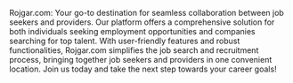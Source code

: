 Rojgar.com: Your go-to destination for seamless collaboration between job seekers and providers.
Our platform offers a comprehensive solution for both individuals seeking employment opportunities and companies searching for top talent. With user-friendly features and robust functionalities, Rojgar.com simplifies the job search and recruitment process, bringing together job seekers and providers in one convenient location. Join us today and take the next step towards your career goals!
